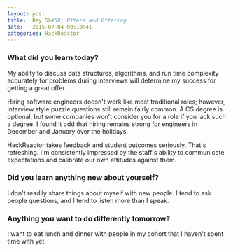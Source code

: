 ```yaml
---
layout: post
title:  Day 5&#58; Offers and Offering
date:   2015-07-04 00:10:41
categories: HackReactor
---
```


### What did you learn today?

My ability to discuss data structures, algorithms, and run time complexity accurately for problems during interviews will determine my success for getting a great offer.

Hiring software engineers doesn't work like most traditional roles; however, interview style puzzle questions still remain fairly common. A CS degree is optional, but some companies won't consider you for a role if you lack such a degree. I found it odd that hiring remains strong for engineers in December and January over the holidays.

HackReactor takes feedback and student outcomes seriously. That's refreshing. I'm consistently impressed by the staff's ability to communicate expectations and calibrate our own attitudes against them.

### Did you learn anything new about yourself?

I don't readily share things about myself with new people. I tend to ask people questions, and I tend to listen more than I speak.

### Anything you want to do differently tomorrow?

I want to eat lunch and dinner with people in my cohort that I haven't spent time with yet.